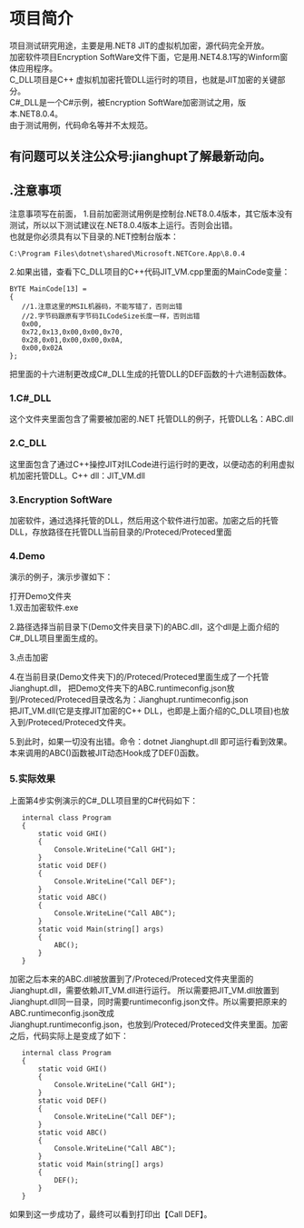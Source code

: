 # 项目简介
项目测试研究用途，主要是用.NET8 JIT的虚拟机加密，源代码完全开放。    
加密软件项目Encryption SoftWare文件下面，它是用.NET4.8.1写的Winform窗体应用程序。  
C_DLL项目是C++ 虚拟机加密托管DLL运行时的项目，也就是JIT加密的关键部分。  
C#_DLL是一个C#示例，被Encryption SoftWare加密测试之用，版本.NET8.0.4。  
由于测试用例，代码命名等并不太规范。

## 有问题可以关注公众号:jianghupt了解最新动向。  

## .注意事项
注意事项写在前面，
1.目前加密测试用例是控制台.NET8.0.4版本，其它版本没有测试，所以以下测试建议在.NET8.0.4版本上运行。否则会出错。  
也就是你必须具有以下目录的.NET控制台版本：  
```
C:\Program Files\dotnet\shared\Microsoft.NETCore.App\8.0.4
```
2.如果出错，查看下C_DLL项目的C++代码JIT_VM.cpp里面的MainCode变量：
 ```
BYTE MainCode[13] =
{
    //1.注意这里的MSIL机器码，不能写错了，否则出错
    //2.字节码跟原有字节码ILCodeSize长度一样，否则出错
    0x00,
    0x72,0x13,0x00,0x00,0x70,
    0x28,0x01,0x00,0x00,0x0A,
    0x00,0x02A
};
 ```
把里面的十六进制更改成C#_DLL生成的托管DLL的DEF函数的十六进制函数体。  


### 1.C#_DLL
这个文件夹里面包含了需要被加密的.NET 托管DLL的例子，托管DLL名：ABC.dll

### 2.C_DLL
这里面包含了通过C++操控JIT对ILCode进行运行时的更改，以便动态的利用虚拟机加密托管DLL。C++ dll：JIT_VM.dll

### 3.Encryption SoftWare
加密软件，通过选择托管的DLL，然后用这个软件进行加密。加密之后的托管DLL，存放路径在托管DLL当前目录的/Proteced/Proteced里面

### 4.Demo
演示的例子，演示步骤如下：

打开Demo文件夹  
1.双击加密软件.exe  

2.路径选择当前目录下(Demo文件夹目录下)的ABC.dll，这个dll是上面介绍的C#_DLL项目里面生成的。

3.点击加密  

4.在当前目录(Demo文件夹下)的/Proteced/Proteced里面生成了一个托管Jianghupt.dll， 
把Demo文件夹下的ABC.runtimeconfig.json放到/Proteced/Proteced目录改名为：Jianghupt.runtimeconfig.json    
把JIT_VM.dll(它是支撑JIT加密的C++ DLL，也即是上面介绍的C_DLL项目)也放入到/Proteced/Proteced文件夹。  

5.到此时，如果一切没有出错。命令：dotnet Jianghupt.dll 即可运行看到效果。本来调用的ABC()函数被JIT动态Hook成了DEF()函数。

### 5.实际效果
上面第4步实例演示的C#_DLL项目里的C#代码如下：
 ```
    internal class Program  
    {  
        static void GHI()  
        {  
            Console.WriteLine("Call GHI");  
        }  
        static void DEF()  
        {  
            Console.WriteLine("Call DEF");  
        }  
        static void ABC()  
        {  
            Console.WriteLine("Call ABC");  
        }  
        static void Main(string[] args)  
        {  
            ABC();  
        }  
    }  
```
加密之后本来的ABC.dll被放置到了/Proteced/Proteced文件夹里面的Jianghupt.dll，需要依赖JIT_VM.dll进行运行。
所以需要把JIT_VM.dll放置到Jianghupt.dll同一目录，同时需要runtimeconfig.json文件。所以需要把原来的ABC.runtimeconfig.json改成  
Jianghupt.runtimeconfig.json，也放到/Proteced/Proteced文件夹里面。加密之后，代码实际上是变成了如下：  
 ```
    internal class Program  
    {  
        static void GHI()  
        {  
            Console.WriteLine("Call GHI");  
        }  
        static void DEF()  
        {  
            Console.WriteLine("Call DEF");  
        }  
        static void ABC()  
        {  
            Console.WriteLine("Call ABC");  
        }  
        static void Main(string[] args)  
        {  
            DEF();  
        }  
    }  
```

如果到这一步成功了，最终可以看到打印出【Call DEF】。



